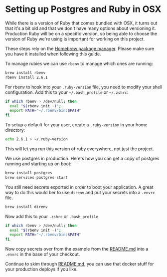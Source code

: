 # Setting up Postgres and Ruby in OSX

While there is a version of Ruby that comes bundled with OSX, it turns out that it's a bit old and that we don't have
many options about versioning it. Production Ruby will be on a specific version, so being able to choose the version of
Ruby we're using is important for working on this project.

These steps rely on the [Homebrew package manager](https://brew.sh/). Please make sure you have it installed when
following this guide.

To manage rubies we can use `rbenv` to manage which ones are running:

```sh
brew install rbenv
rbenv install 2.6.1
```

For rbenv to hook into your `.ruby-version` file, you need to modify your shell configuration. Add this to your
`~/.bash_profile` or `~/.zshrc`:

```sh
if which rbenv > /dev/null; then
  eval "$(rbenv init -)";
  export PATH="~/.rbenv/bin:$PATH"
fi
```

To setup a default for your user, create a `.ruby-version` in your home directory:

```sh
echo 2.6.1 > ~/.ruby-version
```

This will let you run this version of ruby everywhere, not just the project.

We use postgres in production. Here's how you can get a copy of postgres running and starting up on boot:

```sh
brew install postgres
brew services postgres start
```

You still need secrets exported in order to boot your application. A great way to do this would ber to use `direnv` and
put your secrets into a `.envrc` file.

```sh
brew install direnv
```

Now add this to your `.zshrc` or `.bash_profile`

```sh
if which rbenv > /dev/null; then
  eval "$(rbenv init -)";
  export PATH="~/.rbenv/bin:$PATH"
fi
```

Now copy secrets over from the example from the [README.md](README.md) into a `.envrc` in the base of your checkout.

Continue to skim through [README.md](README.md), you can use that docker stuff for your production deploys if you like.
